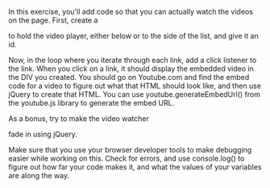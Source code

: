 In this exercise, you'll add code so that you can actually watch the videos on the page.
First, create a <div> to hold the video player, either below or to the side
of the list, and give it an id.

Now, in the loop where you iterate through each link, add a click listener
to the link. When you click on a link, it should display the embedded video
in the DIV you created. You should go on Youtube.com and find the embed code
for a video to figure out what that HTML should look like, and then use jQuery
to create that HTML. You can use youtube.generateEmbedUrl() from the youtube.js
library to generate the embed URL.

As a bonus, try to make the video watcher <div> fade in using jQuery.

Make sure that you use your browser developer tools to make debugging easier
while working on this. Check for errors, and use console.log() to figure out
how far your code makes it, and what the values of your variables are along the way.
